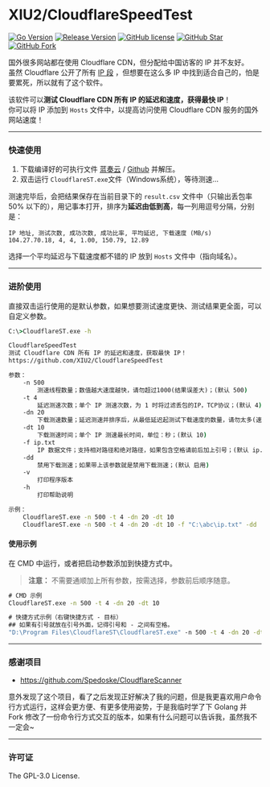# XIU2/CloudflareSpeedTest

[![Go Version](https://img.shields.io/github/go-mod/go-version/XIU2/CloudflareSpeedTest.svg?style=flat-square&label=Go&color=6ad7e5)](https://github.com/XIU2/CloudflareSpeedTest/blob/master/go.mod)
[![Release Version](https://img.shields.io/github/v/release/XIU2/CloudflareSpeedTest.svg?style=flat-square&label=Release&color=1784ff)](https://github.com/XIU2/CloudflareSpeedTest/releases/latest)
[![GitHub license](https://img.shields.io/github/license/XIU2/CloudflareSpeedTest.svg?style=flat-square&label=License&color=f38020)](https://github.com/XIU2/CloudflareSpeedTest/blob/master/LICENSE)
[![GitHub Star](https://img.shields.io/github/stars/XIU2/CloudflareSpeedTest.svg?style=flat-square&label=Star&color=f38020)](https://github.com/XIU2/CloudflareSpeedTest/stargazers)
[![GitHub Fork](https://img.shields.io/github/forks/XIU2/CloudflareSpeedTest.svg?style=flat-square&label=Fork&color=f38020)](https://github.com/XIU2/CloudflareSpeedTest/network/members)

国外很多网站都在使用 Cloudflare CDN，但分配给中国访客的 IP 并不友好。  
虽然 Cloudflare 公开了所有 [IP 段](https://www.cloudflare.com/ips/) ，但想要在这么多 IP 中找到适合自己的，怕是要累死，所以就有了这个软件。  

该软件可以**测试 Cloudflare CDN 所有 IP 的延迟和速度，获得最快 IP**！  
你可以将 IP 添加到 `Hosts` 文件中，以提高访问使用 Cloudflare CDN 服务的国外网站速度！  

****
### 快速使用

1. 下载编译好的可执行文件 [蓝奏云](https://www.lanzoux.com/b0742hkxe) / [Github](https://github.com/XIU2/CloudflareSpeedTest/releases) 并解压。  
2. 双击运行 `CloudflareST.exe`文件（Windows系统），等待测速...  

测速完毕后，会把结果保存在当前目录下的 `result.csv` 文件中（只输出丢包率 50% 以下的），用记事本打开，排序为**延迟由低到高**，每一列用逗号分隔，分别是：  
```
IP 地址, 测试次数, 成功次数, 成功比率, 平均延迟, 下载速度 (MB/s)
104.27.70.18, 4, 4, 1.00, 150.79, 12.89
```
选择一个平均延迟与下载速度都不错的 IP 放到 `Hosts` 文件中（指向域名）。  

****
### 进阶使用

直接双击运行使用的是默认参数，如果想要测试速度更快、测试结果更全面，可以自定义参数。  
``` cmd
C:\>CloudflareST.exe -h

CloudflareSpeedTest
测试 Cloudflare CDN 所有 IP 的延迟和速度，获取最快 IP！
https://github.com/XIU2/CloudflareSpeedTest

参数：
    -n 500
        测速线程数量；数值越大速度越快，请勿超过1000(结果误差大)；(默认 500)
    -t 4
        延迟测速次数；单个 IP 测速次数，为 1 时将过滤丢包的IP，TCP协议；(默认 4)
    -dn 20
        下载测速数量；延迟测速并排序后，从最低延迟起测试下载速度的数量，请勿太多(速度慢)；(默认 20)
    -dt 10
        下载测速时间；单个 IP 测速最长时间，单位：秒；(默认 10)
    -f ip.txt
        IP 数据文件；支持相对路径和绝对路径，如果包含空格请前后加上引号；(默认 ip.txt)
    -dd
        禁用下载测速；如果带上该参数就是禁用下载测速；(默认 启用)
    -v
        打印程序版本
    -h
        打印帮助说明

示例：
    CloudflareST.exe -n 500 -t 4 -dn 20 -dt 10
    CloudflareST.exe -n 500 -t 4 -dn 20 -dt 10 -f "C:\abc\ip.txt" -dd
```

#### 使用示例

在 CMD 中运行，或者把启动参数添加到快捷方式中。  
> **注意：** 不需要通顺加上所有参数，按需选择，参数前后顺序随意。  

``` cmd
# CMD 示例
CloudflareST.exe -n 500 -t 4 -dn 20 -dt 10
```

``` cmd
# 快捷方式示例（右键快捷方式 - 目标）
## 如果有引号就放在引号外面，记得引号和 - 之间有空格。
"D:\Program Files\CloudflareST\CloudflareST.exe" -n 500 -t 4 -dn 20 -dt 10
```

****
### 感谢项目
* https://github.com/Spedoske/CloudflareScanner

意外发现了这个项目，看了之后发现正好解决了我的问题，但是我更喜欢用户命令行方式运行，这样会更方便、有更多使用姿势，于是我临时学了下 Golang 并 Fork 修改了一份命令行方式交互的版本，如果有什么问题可以告诉我，虽然我不一定会~

****
### 许可证
The GPL-3.0 License.
